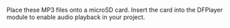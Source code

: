 Place these MP3 files onto a microSD card. Insert the card into the DFPlayer module to enable audio playback in your project.